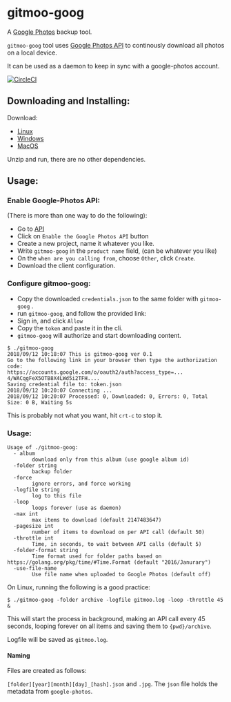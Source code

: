 # gitmoo-goog

A [Google Photos](http://photos.google.com/) backup tool.

`gitmoo-goog` tool uses [Google Photos API](https://developers.google.com/photos/library/guides/get-started#enable-the-api) to continously download all photos on a local device.

It can be used as a daemon to keep in sync with a google-photos account.

[![CircleCI](https://circleci.com/gh/dtylman/gitmoo-goog.svg?style=svg)](https://circleci.com/gh/dtylman/gitmoo-goog)

## Downloading and Installing:

Download:
* [Linux](https://github.com/dtylman/gitmoo-goog/releases/download/0.21/gitmoo-goog.bz2) 
* [Windows](https://github.com/dtylman/gitmoo-goog/releases/download/0.21/gitmoo-goog.zip)
* [MacOS](https://github.com/dtylman/gitmoo-goog/releases/download/0.21/gitmoo-goog.gz)

Unzip and run, there are no other dependencies.

## Usage:

### Enable Google-Photos API:

(There is more than one way to do the following):
* Go to [API](https://developers.google.com/photos/library/guides/get-started#enable-the-api)
* Click on `Enable the Google Photos API` button
* Create a new project, name it whatever you like.
* Write `gitmoo-goog` in the `product name` field, (can be whatever you like)
* On the `when are you calling from`, choose `Other`, click `Create`.
* Download the client configuration.

### Configure gitmoo-goog:

* Copy the downloaded `credentials.json` to the same folder with `gitmoo-goog` .
* run `gitmoo-goog`, and follow the provided link:
* Sign in, and click `Allow`
* Copy the `token` and paste it in the cli.
* `gitmoo-goog` will authorize and start downloading content. 
```
$ ./gitmoo-goog
2018/09/12 10:18:07 This is gitmoo-goog ver 0.1
Go to the following link in your browser then type the authorization code:
https://accounts.google.com/o/oauth2/auth?access_type=...
4/WACqgFeX5OTB8X4LWd5i2TFH....
Saving credential file to: token.json
2018/09/12 10:20:07 Connecting ...
2018/09/12 10:20:07 Processed: 0, Downloaded: 0, Errors: 0, Total Size: 0 B, Waiting 5s
```


This is probably not what you want, hit `crt-c` to stop it.

### Usage:

```
Usage of ./gitmoo-goog:
  - album
        download only from this album (use google album id)
  -folder string
        backup folder
  -force
        ignore errors, and force working
  -logfile string
        log to this file
  -loop
        loops forever (use as daemon)
  -max int
        max items to download (default 2147483647)
  -pagesize int
        number of items to download on per API call (default 50)
  -throttle int
        Time, in seconds, to wait between API calls (default 5)
  -folder-format string
        Time format used for folder paths based on https://golang.org/pkg/time/#Time.Format (default "2016/Janurary")
  -use-file-name
        Use file name when uploaded to Google Photos (default off)
```

On Linux, running the following is a good practice:

```
$ ./gitmoo-goog -folder archive -logfile gitmoo.log -loop -throttle 45 &
```

This will start the process in background, making an API call every 45 seconds, looping forever on all items and saving them to `{pwd}/archive`. 

Logfile will be saved as `gitmoo.log`.

#### Naming

Files are created as follows:

`[folder][year][month][day]_[hash].json` and `.jpg`. The `json` file holds the metadata from `google-photos`. 
